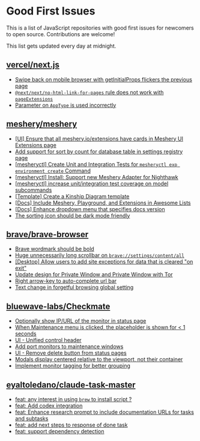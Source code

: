 # Good First Issues

This is a list of JavaScript repositories with good first issues for newcomers to open source. Contributions are welcome!

This list gets updated every day at midnight.

## [vercel/next.js](https://github.com/vercel/next.js)

- [Swipe back on mobile browser with getInitialProps flickers the previous page](https://github.com/vercel/next.js/issues/10465)
- [`@next/next/no-html-link-for-pages` rule does not work with `pageExtensions`](https://github.com/vercel/next.js/issues/53473)
- [Parameter on `AppType` is used incorrectly](https://github.com/vercel/next.js/issues/42846)

## [meshery/meshery](https://github.com/meshery/meshery)

- [[UI] Ensure that all meshery.io/extensions have cards in Meshery UI Extensions page](https://github.com/meshery/meshery/issues/13623)
- [Add support for sort by count for database table in settings registry page](https://github.com/meshery/meshery/issues/13958)
- [[mesheryctl] Create Unit and Integration Tests for `mesheryctl exp environment create` Command](https://github.com/meshery/meshery/issues/12138)
- [[mesheryctl] Install: Support new Meshery Adapter for Nighthawk](https://github.com/meshery/meshery/issues/10371)
- [[mesheryctl] increase unit/integration test coverage on model subcommands](https://github.com/meshery/meshery/issues/14042)
- [[Template] Create a Kinship Diagram template](https://github.com/meshery/meshery/issues/12452)
- [[Docs] Include Meshery, Playground, and Extensions in Awesome Lists](https://github.com/meshery/meshery/issues/13426)
- [[Docs] Enhance dropdown menu that specifies docs version](https://github.com/meshery/meshery/issues/9227)
- [The sorting icon should be dark mode friendly](https://github.com/meshery/meshery/issues/13306)

## [brave/brave-browser](https://github.com/brave/brave-browser)

- [Brave wordmark should be bold](https://github.com/brave/brave-browser/issues/41637)
- [Huge unnecessarily long scrollbar on `brave://settings/content/all`](https://github.com/brave/brave-browser/issues/44696)
- [[Desktop] Allow users to add site exceptions for data that is cleared "on exit"](https://github.com/brave/brave-browser/issues/10493)
- [Update design for Private Window and Private Window with Tor](https://github.com/brave/brave-browser/issues/44909)
- [Right arrow-key to auto-complete url bar](https://github.com/brave/brave-browser/issues/44927)
- [Text change in forgetful browsing global setting](https://github.com/brave/brave-browser/issues/30163)

## [bluewave-labs/Checkmate](https://github.com/bluewave-labs/Checkmate)

- [Optionally show IP/URL of the monitor in status page](https://github.com/bluewave-labs/Checkmate/issues/2304)
- [When Maintenance menu is clicked, the placeholder is shown for < 1 seconds](https://github.com/bluewave-labs/Checkmate/issues/2286)
- [UI - Unified control header](https://github.com/bluewave-labs/Checkmate/issues/2148)
- [Add port monitors to maintenance windows](https://github.com/bluewave-labs/Checkmate/issues/1926)
- [UI - Remove delete button from status pages](https://github.com/bluewave-labs/Checkmate/issues/2150)
- [Modals display centered relative to the viewport, not their container](https://github.com/bluewave-labs/Checkmate/issues/1705)
- [Implement monitor tagging for better grouping](https://github.com/bluewave-labs/Checkmate/issues/1546)

## [eyaltoledano/claude-task-master](https://github.com/eyaltoledano/claude-task-master)

- [feat: any interest in using `brew` to install script ?](https://github.com/eyaltoledano/claude-task-master/issues/538)
- [feat: Add codex integration](https://github.com/eyaltoledano/claude-task-master/issues/524)
- [feat: Enhance research prompt to include documentation URLs for tasks and subtasks](https://github.com/eyaltoledano/claude-task-master/issues/226)
- [feat: add next steps to response of done task](https://github.com/eyaltoledano/claude-task-master/issues/235)
- [feat: support dependency detection](https://github.com/eyaltoledano/claude-task-master/issues/201)

